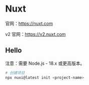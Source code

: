 # Nuxt



官网：https://nuxt.com

v2 官网：https://v2.nuxt.com



## Hello

注意：需要 Node.js - 18.x 或更高版本。



```sh
# 创建项目
npx nuxi@latest init <project-name>
```








